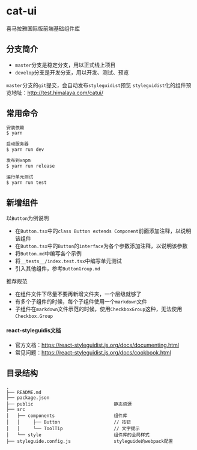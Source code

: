 # cat-ui

喜马拉雅国际版前端基础组件库

## 分支简介

- `master`分支是稳定分支，用以正式线上项目
- `develop`分支是开发分支，用以开发、测试、预览

`master`分支的`git`提交，会自动发布`styleguidist`预览
`styleguidist`化的组件预览地址：http://test.himalaya.com/catui/

## 常用命令

``` bash
安装依赖
$ yarn

启动服务器
$ yarn run dev

发布到xnpm
$ yarn run release

运行单元测试
$ yarn run test
```

## 新增组件

以`Button`为例说明

- 在`Button.tsx`中的`class Button extends Component`前面添加注释，以说明该组件
- 在`Button.tsx`中的`Button`的`interface`为各个参数添加注释，以说明该参数
- 将`Button.md`中编写各个示例
- 将`__tests__/index.test.tsx`中编写单元测试
- 引入其他组件，参考`ButtonGroup.md`

推荐规范

- 在组件文件下尽量不要再新增文件夹，一个层级就够了
- 有多个子组件的时候，每个子组件使用一个`markdown`文件
- 子组件在`markdown`文件示范的时候，使用`CheckboxGroup`这种，无法使用`Checkbox.Group`

#### react-styleguidis文档

- 官方文档：https://react-styleguidist.js.org/docs/documenting.html  
- 常见问题：https://react-styleguidist.js.org/docs/cookbook.html

## 目录结构

```
.
├── README.md
├── package.json
├── public                              静态资源
├── src
│   ├── components                      组件库
│   │     ├── Button                    // 按钮
│   │     └── ToolTip                   // 文字提示
│   └── style                           组件库的全局样式
├── styleguide.config.js                styleguide的webpack配置
```
